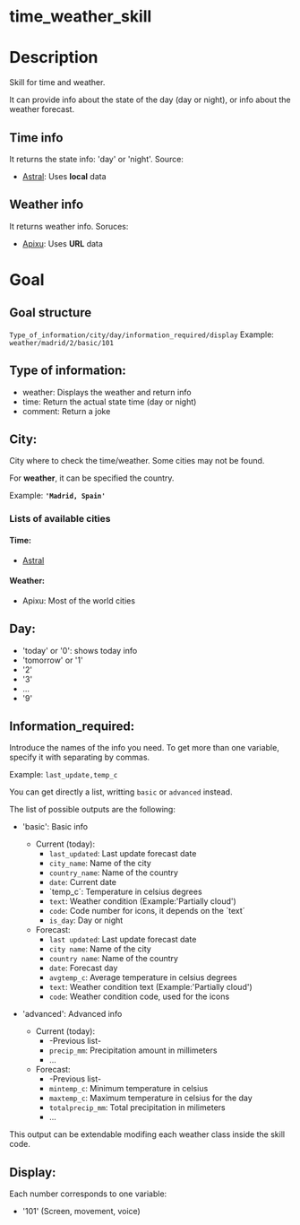 # time_weather_skill

# Description
Skill for time and weather.

It can provide info about the state of the day (day or night), or info about the weather forecast.

## Time info
It returns the state info: 'day' or 'night'.
Source:
+ [Astral](https://pypi.org/project/astral/): Uses **local** data
## Weather info
It returns weather info.
Soruces:
+ [Apixu](https://www.apixu.com/): Uses **URL** data



# Goal
## Goal structure
`Type_of_information/city/day/information_required/display`
Example: `weather/madrid/2/basic/101`

## Type of information:
+ weather: Displays the weather and return info
+ time: Return the actual state time (day or night)
+ comment: Return a joke

## City:
City where to check the time/weather.
Some cities may not be found.

For **weather**, it can be specified the country.

Example: **`'Madrid, Spain'`**

### Lists of available cities
#### Time:
+ [Astral](https://astral.readthedocs.io/en/stable/index.html#cities)
#### Weather:
+ Apixu: Most of the world cities

## Day:
+ 'today' or '0': shows today info
+ 'tomorrow' or '1'
+ '2'
+ '3'
+ ...
+ '9'


## Information_required:
Introduce the names of the info you need. To get more than one variable, specify it with separating by commas.

Example: `last_update,temp_c`

You can get directly a list, writting `basic` or `advanced` instead.

The list of possible outputs are the following:

+ 'basic': Basic info
  + Current (today):
    + `last_updated`: Last update forecast date
    + `city_name`: Name of the city
    + `country_name`: Name of the country
    + `date`: Current date
    + `temp_c´: Temperature in celsius degrees
    + `text`: Weather condition (Example:'Partially cloud')
    + `code`: Code number for icons, it depends on the ´text´
    + `is_day`: Day or night
  + Forecast:
    + `last updated`: Last update forecast date
    + `city name`: Name of the city
    + `country name`: Name of the country
    + `date`: Forecast day
    + `avgtemp_c`: Average temperature in celsius degrees
    + `text`: Weather condition text (Example:'Partially cloud')
    + `code`: Weather condition code, used for the icons

+ 'advanced': Advanced info
  + Current (today):
    + -Previous list-
    + `precip_mm`: Precipitation amount in millimeters
    + ...
  + Forecast:
    + -Previous list-
    + `mintemp_c`: Minimum temperature in celsius
    + `maxtemp_c`: Maximum temperature in celsius for the day
    + `totalprecip_mm`: Total precipitation in milimeters
    + ...

This output can be extendable modifing each weather class inside the skill code.


## Display:
Each number corresponds to one variable:
+ '101' (Screen, movement, voice)
